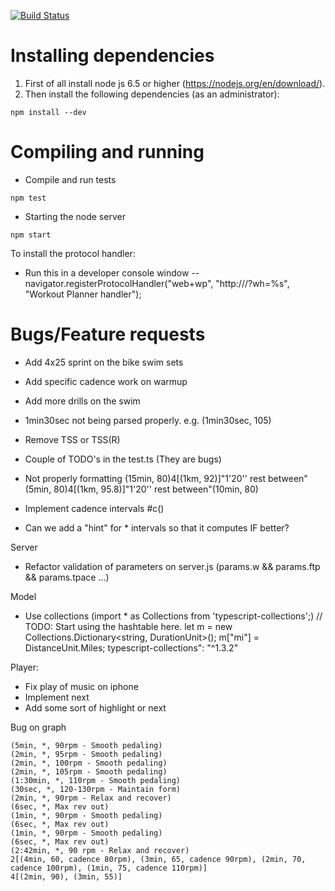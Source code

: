 [![Build Status](https://travis-ci.com/sergioclemente/WorkoutPlanner.svg?branch=master)](https://travis-ci.com/sergioclemente/WorkoutPlanner)

# Installing dependencies

1. First of all install node js 6.5 or higher (https://nodejs.org/en/download/).
2. Then install the following dependencies (as an administrator):

```
npm install --dev
```

# Compiling and running

* Compile and run tests

```
npm test
```

* Starting the node server

```
npm start
```

To install the protocol handler:
- Run this in a developer console window 
-- navigator.registerProtocolHandler("web+wp", "http://<url>/?wh=%s", "Workout Planner handler");


# Bugs/Feature requests
- Add 4x25 sprint on the bike swim sets
- Add specific cadence work on warmup
- Add more drills on the swim
- 1min30sec not being parsed properly. e.g. (1min30sec, 105)
- Remove TSS or TSS(R) 
- Couple of TODO's in the test.ts (They are bugs)
- Not properly formatting
(15min, 80)4[(1km, 92)]"1'20'' rest between"(5min, 80)4[(1km, 95.8)]"1'20'' rest between"(10min, 80)

- Implement cadence intervals #c()
- Can we add a "hint" for * intervals so that it computes IF better?

Server
* Refactor validation of parameters on server.js (params.w && params.ftp && params.tpace ...)

Model
* Use collections (import * as Collections from 'typescript-collections';)
			// TODO: Start using the hashtable here.
			let m = new Collections.Dictionary<string, DurationUnit>();
			m["mi"] = DistanceUnit.Miles;
typescript-collections": "^1.3.2"

Player:
* Fix play of music on iphone
* Implement next
* Add some sort of highlight or next

Bug on graph
```
(5min, *, 90rpm - Smooth pedaling)
(2min, *, 95rpm - Smooth pedaling)
(2min, *, 100rpm - Smooth pedaling)
(2min, *, 105rpm - Smooth pedaling)
(1:30min, *, 110rpm - Smooth pedaling)
(30sec, *, 120-130rpm - Maintain form)
(2min, *, 90rpm - Relax and recover)
(6sec, *, Max rev out)
(1min, *, 90rpm - Smooth pedaling)
(6sec, *, Max rev out)
(1min, *, 90rpm - Smooth pedaling)
(6sec, *, Max rev out)
(2:42min, *, 90 rpm - Relax and recover)
2[(4min, 60, cadence 80rpm), (3min, 65, cadence 90rpm), (2min, 70, cadence 100rpm), (1min, 75, cadence 110rpm)]
4[(2min, 90), (3min, 55)]
```
